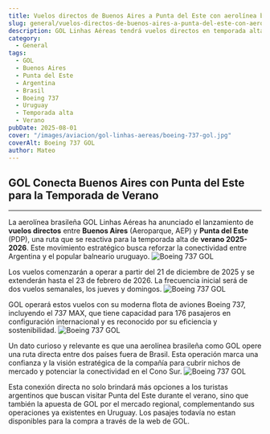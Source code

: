 ```yaml
---
title: Vuelos directos de Buenos Aires a Punta del Este con aerolínea brasilera
slug: general/vuelos-directos-de-buenos-aires-a-punta-del-este-con-aerolinea-brasilera
description: GOL Linhas Aéreas tendrá vuelos directos en temporada alta.
category:
  - General
tags:
  - GOL
  - Buenos Aires
  - Punta del Este
  - Argentina
  - Brasil
  - Boeing 737
  - Uruguay
  - Temporada alta
  - Verano
pubDate: 2025-08-01
cover: "/images/aviacion/gol-linhas-aereas/boeing-737-gol.jpg"
coverAlt: Boeing 737 GOL
author: Mateo
---
```


## GOL Conecta Buenos Aires con Punta del Este para la Temporada de Verano

***

La aerolínea brasileña GOL Linhas Aéreas ha anunciado el lanzamiento de **vuelos directos** entre **Buenos Aires** (Aeroparque, AEP) y **Punta del Este** (PDP), una ruta que se reactiva para la temporada alta de **verano 2025-2026**. Este movimiento estratégico busca reforzar la conectividad entre Argentina y el popular balneario uruguayo.
<img src="/images/aviacion/gol-linhas-aereas/737-gol.avif" alt="Boeing 737 GOL">

Los vuelos comenzarán a operar a partir del 21 de diciembre de 2025 y se extenderán hasta el 23 de febrero de 2026. La frecuencia inicial será de dos vuelos semanales, los jueves y domingos.
<img src="/images/aviacion/gol-linhas-aereas/avion-gol-boeing.jpg" alt="Boeing 737 GOL">

GOL operará estos vuelos con su moderna flota de aviones Boeing 737, incluyendo el 737 MAX, que tiene capacidad para 176 pasajeros en configuración internacional y es reconocido por su eficiencia y sostenibilidad.
<img src="/images/aviacion/gol-linhas-aereas/boeing-737-max-gol.jpeg" alt="Boeing 737 GOL">

Un dato curioso y relevante es que una aerolínea brasileña como GOL opere una ruta directa entre dos países fuera de Brasil. Esta operación marca una confianza y la visión estratégica de la compañía para cubrir nichos de mercado y potenciar la conectividad en el Cono Sur.
<img src="/images/aviacion/gol-linhas-aereas/boeing-737-gol.jpeg" alt="Boeing 737 GOL">

Esta conexión directa no solo brindará más opciones a los turistas argentinos que buscan visitar Punta del Este durante el verano, sino que también la apuesta de GOL por el mercado regional, complementando sus operaciones ya existentes en Uruguay. Los pasajes todavía no estan disponibles para la compra a través de la web de GOL.
